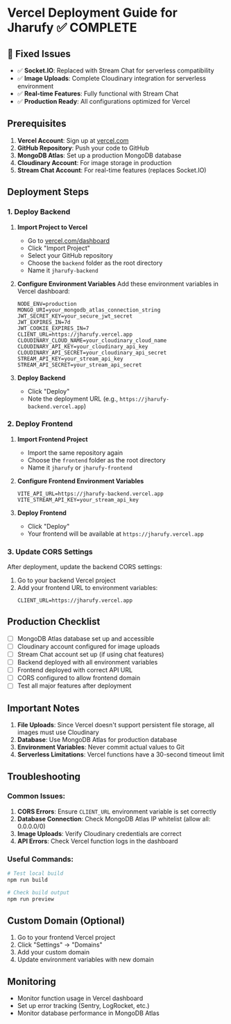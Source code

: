 # Vercel Deployment Guide for Jharufy ✅ COMPLETE

## 🎉 Fixed Issues
- ✅ **Socket.IO**: Replaced with Stream Chat for serverless compatibility
- ✅ **Image Uploads**: Complete Cloudinary integration for serverless environment
- ✅ **Real-time Features**: Fully functional with Stream Chat
- ✅ **Production Ready**: All configurations optimized for Vercel

## Prerequisites

1. **Vercel Account**: Sign up at [vercel.com](https://vercel.com)
2. **GitHub Repository**: Push your code to GitHub
3. **MongoDB Atlas**: Set up a production MongoDB database
4. **Cloudinary Account**: For image storage in production
5. **Stream Chat Account**: For real-time features (replaces Socket.IO)

## Deployment Steps

### 1. Deploy Backend

1. **Import Project to Vercel**
   - Go to [vercel.com/dashboard](https://vercel.com/dashboard)
   - Click "Import Project"
   - Select your GitHub repository
   - Choose the `backend` folder as the root directory
   - Name it `jharufy-backend`

2. **Configure Environment Variables**
   Add these environment variables in Vercel dashboard:
   ```
   NODE_ENV=production
   MONGO_URI=your_mongodb_atlas_connection_string
   JWT_SECRET_KEY=your_secure_jwt_secret
   JWT_EXPIRES_IN=7d
   JWT_COOKIE_EXPIRES_IN=7
   CLIENT_URL=https://jharufy.vercel.app
   CLOUDINARY_CLOUD_NAME=your_cloudinary_cloud_name
   CLOUDINARY_API_KEY=your_cloudinary_api_key
   CLOUDINARY_API_SECRET=your_cloudinary_api_secret
   STREAM_API_KEY=your_stream_api_key
   STREAM_API_SECRET=your_stream_api_secret
   ```

3. **Deploy Backend**
   - Click "Deploy"
   - Note the deployment URL (e.g., `https://jharufy-backend.vercel.app`)

### 2. Deploy Frontend

1. **Import Frontend Project**
   - Import the same repository again
   - Choose the `frontend` folder as the root directory
   - Name it `jharufy` or `jharufy-frontend`

2. **Configure Frontend Environment Variables**
   ```
   VITE_API_URL=https://jharufy-backend.vercel.app
   VITE_STREAM_API_KEY=your_stream_api_key
   ```

3. **Deploy Frontend**
   - Click "Deploy"
   - Your frontend will be available at `https://jharufy.vercel.app`

### 3. Update CORS Settings

After deployment, update the backend CORS settings:

1. Go to your backend Vercel project
2. Add your frontend URL to environment variables:
   ```
   CLIENT_URL=https://jharufy.vercel.app
   ```

## Production Checklist

- [ ] MongoDB Atlas database set up and accessible
- [ ] Cloudinary account configured for image uploads
- [ ] Stream Chat account set up (if using chat features)
- [ ] Backend deployed with all environment variables
- [ ] Frontend deployed with correct API URL
- [ ] CORS configured to allow frontend domain
- [ ] Test all major features after deployment

## Important Notes

1. **File Uploads**: Since Vercel doesn't support persistent file storage, all images must use Cloudinary
2. **Database**: Use MongoDB Atlas for production database
3. **Environment Variables**: Never commit actual values to Git
4. **Serverless Limitations**: Vercel functions have a 30-second timeout limit

## Troubleshooting

### Common Issues:

1. **CORS Errors**: Ensure `CLIENT_URL` environment variable is set correctly
2. **Database Connection**: Check MongoDB Atlas IP whitelist (allow all: 0.0.0.0/0)
3. **Image Uploads**: Verify Cloudinary credentials are correct
4. **API Errors**: Check Vercel function logs in the dashboard

### Useful Commands:

```bash
# Test local build
npm run build

# Check build output
npm run preview
```

## Custom Domain (Optional)

1. Go to your frontend Vercel project
2. Click "Settings" → "Domains"
3. Add your custom domain
4. Update environment variables with new domain

## Monitoring

- Monitor function usage in Vercel dashboard
- Set up error tracking (Sentry, LogRocket, etc.)
- Monitor database performance in MongoDB Atlas
